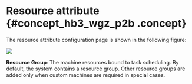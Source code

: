 # Resource attribute {#concept_hb3_wgz_p2b .concept}

The resource attribute configuration page is shown in the following figure:

![](http://static-aliyun-doc.oss-cn-hangzhou.aliyuncs.com/assets/img/16304/15525328767931_en-US.png)

**Resource Group**: The machine resources bound to task scheduling. By default, the system contains a resource group. Other resource groups are added only when custom machines are required in special cases.

